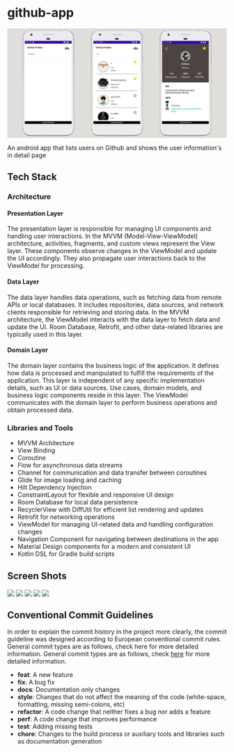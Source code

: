 # github-app
<img src="/docs/banner.jpg" align="center"/>

 An android app that lists users on Github and shows the user information's in detail page

 ## Tech Stack

### Architecture

#### Presentation Layer
The presentation layer is responsible for managing UI components and handling user interactions. In the MVVM (Model-View-ViewModel) architecture, activities, fragments, and custom views represent the View layer. These components observe changes in the ViewModel and update the UI accordingly. They also propagate user interactions back to the ViewModel for processing.

#### Data Layer
The data layer handles data operations, such as fetching data from remote APIs or local databases. It includes repositories, data sources, and network clients responsible for retrieving and storing data. In the MVVM architecture, the ViewModel interacts with the data layer to fetch data and update the UI. Room Database, Retrofit, and other data-related libraries are typically used in this layer.

#### Domain Layer
The domain layer contains the business logic of the application. It defines how data is processed and manipulated to fulfill the requirements of the application. This layer is independent of any specific implementation details, such as UI or data sources. Use cases, domain models, and business logic components reside in this layer. The ViewModel communicates with the domain layer to perform business operations and obtain processed data.

### Libraries and Tools
- MVVM Architecture
- View Binding
- Coroutine
- Flow for asynchronous data streams
- Channel for communication and data transfer between coroutines
- Glide for image loading and caching
- Hilt Dependency Injection
- ConstraintLayout for flexible and responsive UI design
- Room Database for local data persistence
- RecyclerView with DiffUtil for efficient list rendering and updates
- Retrofit for networking operations
- ViewModel for managing UI-related data and handling configuration changes
- Navigation Component for navigating between destinations in the app
- Material Design components for a modern and consistent UI
- Kotlin DSL for Gradle build scripts

## Screen Shots
<img src="/docs/ss_1.png.jpg" align="center"/>
<img src="/docs/ss_2.png.png.jpg" align="center"/>
<img src="/docs/ss_3.png.png.jpg" align="center"/>
<img src="/docs/ss_4.png.png.jpg" align="center"/>
<img src="/docs/ss_5.png.png.jpg" align="center"/>

## Conventional Commit Guidelines

In order to explain the commit history in the project more clearly, the commit guideline was designed according to European conventional commit rules. General commit types are as follows, check here for more detailed information. General commit types are as follows, check [here](https://ec.europa.eu/component-library/v1.15.0/eu/docs/conventions/git/) for more detailed information.

* **feat**: A new feature
* **fix**: A bug fix
* **docs**: Documentation only changes
* **style**: Changes that do not affect the meaning of the code (white-space, formatting, missing semi-colons, etc)
* **refactor**: A code change that neither fixes a bug nor adds a feature
* **perf**: A code change that improves performance
* **test**: Adding missing tests
* **chore**: Changes to the build process or auxiliary tools and libraries such as documentation generation
